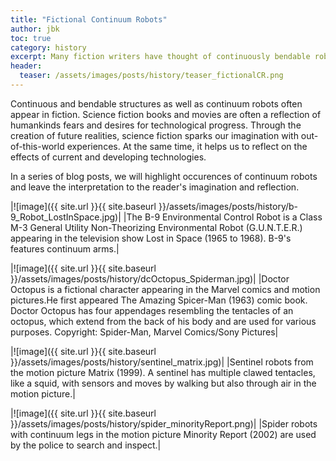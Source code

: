 ```yaml
---
title: "Fictional Continuum Robots"
author: jbk
toc: true
category: history
excerpt: Many fiction writers have thought of continuously bendable robots.
header:
  teaser: /assets/images/posts/history/teaser_fictionalCR.png
---
```

Continuous and bendable structures as well as continuum robots often appear in fiction. 
Science fiction books and movies are often a reflection of humankinds fears and desires for technological progress. Through the creation of future realities, science fiction sparks our imagination with out-of-this-world experiences. At the same time, it helps us to reflect on the effects of current and developing technologies.

In a series of blog posts, we will highlight occurences of continuum robots and leave the interpretation to the reader's imagination and reflection.

|![image]({{ site.url }}{{ site.baseurl }}/assets/images/posts/history/b-9_Robot_LostInSpace.jpg)|
|The B-9 Environmental Control Robot is a Class M-3 General Utility Non-Theorizing Environmental Robot (G.U.N.T.E.R.) appearing in the television show Lost in Space (1965 to 1968). B-9's features continuum arms.|

<!--Image from: https://www.innerfidelity.com/images/styles/600_wide/public/131104_Blog_DomainsObjectiveSubjective_Photo_Main.jpg -->

|![image]({{ site.url }}{{ site.baseurl }}/assets/images/posts/history/dcOctopus_Spiderman.jpg)|
|Doctor Octopus is a fictional character appearing in the Marvel comics and motion pictures.He first appeared The Amazing Spicer-Man (1963) comic book. Doctor Octopus has four appendages resembling the tentacles of an octopus, which extend from the back of his body and are used for various purposes. Copyright: Spider-Man, Marvel Comics/Sony Pictures|

|![image]({{ site.url }}{{ site.baseurl }}/assets/images/posts/history/sentinel_matrix.jpg)|
|Sentinel robots from the motion picture Matrix (1999). A sentinel has multiple clawed tentacles, like a squid, with sensors and moves by walking but also through air in the motion picture.|

<!--Image from Action Figure from Matrix Sentinel Hot Toys-->

|![image]({{ site.url }}{{ site.baseurl }}/assets/images/posts/history/spider_minorityReport.png)|
|Spider robots with continuum legs in the motion picture Minority Report (2002) are used by the police to search and inspect.|

<!-- Image from: https://hustonsite.files.wordpress.com/2016/06/mr_eyewrapspiders.png -->